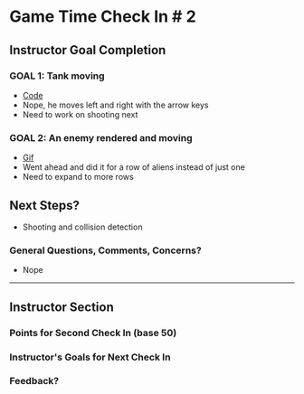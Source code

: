 # Game Time Check In # 2

## Instructor Goal Completion

### GOAL 1: Tank moving

  - [Code](https://github.com/ShannonPaige/turing-invaders/blob/master/lib/game.js#L36-L40)
  - Nope, he moves left and right with the arrow keys
  - Need to work on shooting next

### GOAL 2: An enemy rendered and moving

- [Gif](http://recordit.co/vlycGv5Tfl)
- Went ahead and did it for a row of aliens instead of just one
- Need to expand to more rows


## Next Steps?

- Shooting and collision detection

### General Questions, Comments, Concerns?

- Nope

-----

## Instructor Section

### Points for Second Check In (base 50)

### Instructor's Goals for Next Check In

### Feedback?

